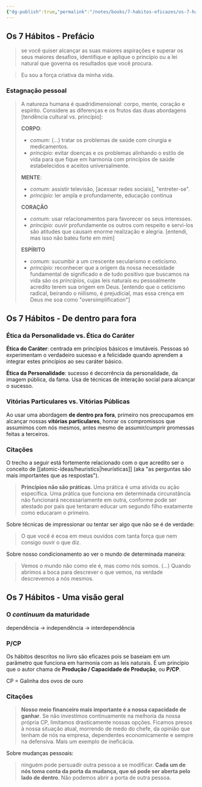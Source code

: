 ```yaml
---
{"dg-publish":true,"permalink":"/notes/books/7-habitos-eficazes/os-7-habitos-introducao/","dgHomeLink":true,"dgPassFrontmatter":false,"dgShowBacklinks":true,"dgShowLocalGraph":false}
---
```


## Os 7 Hábitos - Prefácio

> se você quiser alcançar as suas maiores aspirações e superar os seus maiores desafios, identifique e aplique o princípio ou a lei natural que governa os resultados que você procura.

> Eu sou a força criativa da minha vida.

### Estagnação pessoal

> A natureza humana é quadridimensional: corpo, mente, coração e espírito. Considere as diferenças e os frutos das duas abordagens \[tendência cultural vs. princípio]:
> 
> **CORPO**:
> 
> - _comum:_ (...) tratar os problemas de saúde com cirurgia e medicamentos.
> - _princípio:_ evitar doenças e os problemas alinhando o estilo de vida para que fique em harmonia com princípios de saúde estabelecidos e aceitos universalmente.
> 
> **MENTE**:
> 
> - _comum:_ assistir televisão, \[acessar redes sociais], "entreter-se".
> - _princípio:_ ler ampla e profundamente, educação contínua
> 
> **CORAÇÃO**
> 
> - _comum:_ usar relacionamentos para favorecer os seus interesses.
> - _princípio:_ ouvir profundamente os outros com respeito e servi-los são atitudes que causam enorme realização e alegria. \[entendi, mas isso não bateu forte em mim]
> 
> **ESPÍRITO**
> 
> - _comum:_ sucumbir a um crescente secularismo e ceticismo.
> - _princípio:_ reconhecer que a origem da nossa necessidade fundamental de significado e de tudo positivo que buscamos na vida são os *princípios*, cujas leis naturais eu pessoalmente acredito terem sua origem em Deus. \[entendo que o ceticismo radical, beirando o niilismo, é prejudicial, mas essa crença em Deus me soa como "oversimplification"]
  

## Os 7 Hábitos - De dentro para fora

### Ética da Personalidade vs. Ética do Caráter

**Ética do Caráter**: centrada em princípios básicos e imutáveis. Pessoas só experimentam o verdadeiro sucesso e a felicidade quando aprendem a integrar estes princípios ao seu caráter básico.

**Ética da Personalidade**: sucesso é decorrência da personalidade, da imagem pública, da fama. Usa de técnicas de interação social para alcançar o sucesso. 

### Vitórias Particulares vs. Vitórias Públicas

Ao usar uma abordagem **de dentro pra fora**, primeiro nos preocupamos em alcançar nossas **vitórias particulares**, honrar os compromissos que assumimos com nós mesmos, antes mesmo de assumir/cumprir promessas feitas a terceiros.


### Citações

O trecho a seguir está fortemente relacionado com o que acredito ser o conceito de [[atomic-ideas/heuristics|heurísticas]] (aka "as perguntas são mais importantes que as respostas").

> **Princípios não são práticas**. Uma prática é uma ativida ou ação específica. Uma prática que funciona em determinada circunstância não funcionará necessariamente em outra, conforme pode ser atestado por pais que tentaram educar um segundo filho exatamente como educaram o primeiro.

Sobre técnicas de impressionar ou tentar ser algo que não se é de verdade:

> O que você é ecoa em meus ouvidos com tanta força que nem consigo ouvir o que diz.

Sobre nosso condicionamento ao ver o mundo de determinada maneira:

> Vemos o mundo não como ele é, mas como nós somos. (...)
> Quando abrimos a boca para descrever o que vemos, na verdade descrevemos a nós mesmos.




## Os 7 Hábitos - Uma visão geral

### O *continuum* da maturidade

dependência -> independência -> interdependência

### P/CP

Os hábitos descritos no livro são eficazes pois se baseiam em um parâmetro que funciona em harmonia com as leis naturais. É um princípio que o autor chama de **Produção / Capacidade de Produção**, ou **P/CP**.

CP = Galinha dos ovos de ouro

### Citações

> **Nosso meio financeiro mais importante é a nossa capacidade de ganhar**. Se não investimos continuamente na melhoria da nossa própria CP, limitamos drasticamente nossas opções. Ficamos presos à nossa situação atual, morrendo de medo do chefe, da opinião que tenham de nós na empresa, dependentes economicamente e sempre na defensiva. Mais um exemplo de ineficácia.

Sobre mudanças pessoais:

> ninguém pode persuadir outra pessoa a se modificar. **Cada um de nós toma conta da porta da mudança, que só pode ser aberta pelo lado de dentro**. Não podemos abrir a porta de outra pessoa.
